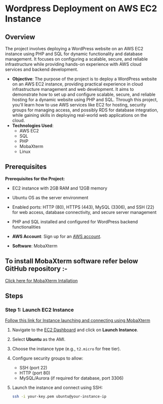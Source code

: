 # Wordpress Deployment on AWS EC2 Instance

## Overview
The project involves deploying a WordPress website on an AWS EC2 instance using PHP and SQL for dynamic functionality and database management. It focuses on configuring a scalable, secure, and reliable infrastructure while providing hands-on experience with AWS cloud services and backend development.

- **Objective**: The purpose of the project is to deploy a WordPress website on an AWS EC2 instance, providing practical experience in cloud infrastructure management and web development. It aims to demonstrate how to set up and configure scalable, secure, and reliable hosting for a dynamic website using PHP and SQL. Through this project, you'll learn how to use AWS services like EC2 for hosting, security groups for managing access, and possibly RDS for database integration, while gaining skills in deploying real-world web applications on the cloud.
- **Technologies Used**:
  - AWS EC2
  - SQL
  - PHP
  - MobaXterm
  - Linux

## Prerequisites
**Prerequisites for the Project:**
- EC2 instance with 2GB RAM and 12GB memory
- Ubuntu OS as the server environment
- Enabled ports: HTTP (80), HTTPS (443), MySQL (3306), and SSH (22) for web access, database connectivity, and secure server management
- PHP and SQL installed and configured for WordPress backend functionalities

- **AWS Account**: Sign up for an [AWS account](https://aws.amazon.com/free/).
- **Software**: MobaXterm

## To install MobaXterm software refer below GitHub repository :-
[Click here for MobaXterm Intallation](https://github.com/krushna-phapale/AWS-MobaXterm-PuTTY-Setup.git)



## Steps

### Step 1: Launch EC2 Instance
[Follow this link for Instance launching and connecting using MobaXterm](https://github.com/krushna-phapale/Launching-EC2-Instance.git)

1. Navigate to the [EC2 Dashboard](https://console.aws.amazon.com/ec2/) and click on **Launch Instance**.
2. Select **Ubuntu** as the AMI.
3. Choose the instance type (e.g., `t2.micro` for free tier).
4. Configure security groups to allow:
   - SSH (port 22)
   - HTTP (port 80)
   - MySQL/Aurora (if required for database, port 3306)
5. Launch the instance and connect using SSH:

   ```bash
   ssh -i your-key.pem ubuntu@your-instance-ip
